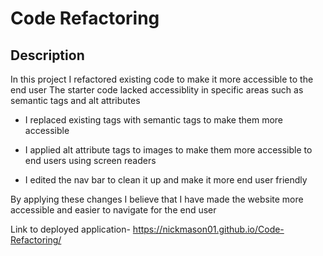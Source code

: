  # Code Refactoring

## Description

In this project I refactored existing code to make it more accessible to the end user 
The starter code lacked accessiblity in specific areas such as semantic tags and alt attributes



- I replaced existing tags with semantic tags to make them more accessible 

- I applied alt attribute tags to images to make them more accessible to end users using screen readers

- I edited the nav bar to clean it up and make it more end user friendly 

By applying these changes I believe that I have made the website more accessible and easier to navigate for the end user 

Link to deployed application- https://nickmason01.github.io/Code-Refactoring/





